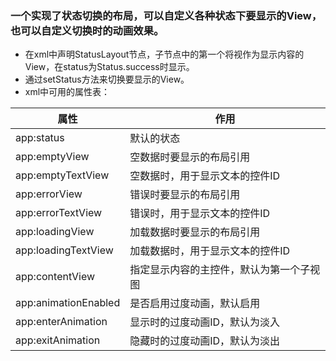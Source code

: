 ### 一个实现了状态切换的布局，可以自定义各种状态下要显示的View，也可以自定义切换时的动画效果。

* 在xml中声明StatusLayout节点，子节点中的第一个将视作为显示内容的View，在status为Status.success时显示。
* 通过setStatus方法来切换要显示的View。
* xml中可用的属性表：

属性|作用
---|---
app:status|默认的状态
app:emptyView|空数据时要显示的布局引用
app:emptyTextView|空数据时，用于显示文本的控件ID
app:errorView|错误时要显示的布局引用
app:errorTextView|错误时，用于显示文本的控件ID
app:loadingView|加载数据时要显示的布局引用
app:loadingTextView|加载数据时，用于显示文本的控件ID
app:contentView|指定显示内容的主控件，默认为第一个子视图
app:animationEnabled|是否启用过度动画，默认启用
app:enterAnimation|显示时的过度动画ID，默认为淡入
app:exitAnimation|隐藏时的过度动画ID，默认为淡出

